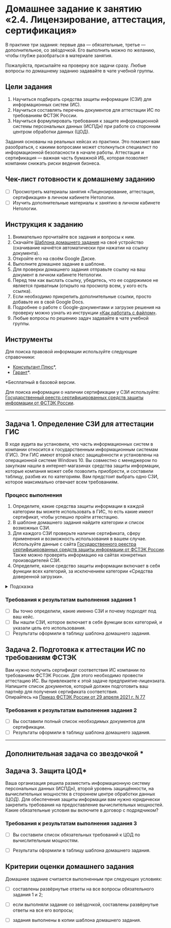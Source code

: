 # Домашнее задание к занятию «2.4. Лицензирование, аттестация, сертификация»

В практике три задания: первые два — обязательные, третье — дополнительное, со звёздочкой. Его выполнить можно по желанию, чтобы глубже разобраться в материале занятия. 

Пожалуйста, присылайте на проверку все задачи сразу. Любые вопросы по домашнему заданию задавайте в чате учебной группы.


## Цели задания
1. Научиться подбирать средства защиты информации (СЗИ) для информационных систем (ИС). 
2. Научиться составлять перечень документов для аттестации ИС по требованиям ФСТЭК России.
3. Научиться формулировать требования к защите информационной системы персональных данных (ИСПДн) при работе со сторонним центром обработки данных (ЦОД).
   
Задания основаны на реальных кейсах из практики. Это поможет вам разобраться, с какими вопросами может столкнуться специалист по информационной безопасности в начале работы. Аттестация и сертификация — важная часть бумажной ИБ, которая позволяет компании снижать риски ведения бизнеса.  


## Чек-лист готовности к домашнему заданию
- [ ] Просмотреть материалы занятия «Лицензирование, аттестация, сертификация» в личном кабинете Нетологии.
- [ ] Изучить дополнительные материалы к занятию в личном кабинете Нетологии.

## Инструкция к заданию
1. Внимательно прочитайте все задания и вопросы к ним.
2. Скачайте [Шаблона домашнего задания](https://u.netology.ru/backend/uploads/lms/content_assets/file/3949/%D0%9B%D0%B8%D1%86%D0%B5%D0%BD%D0%B7%D0%B8%D1%80%D0%BE%D0%B2%D0%B0%D0%BD%D0%B8%D0%B5__%D0%B0%D1%82%D1%82%D0%B5%D1%81%D1%82%D0%B0%D1%86%D0%B8%D1%8F__%D1%81%D0%B5%D1%80%D1%82%D0%B8%D1%84%D0%B8%D0%BA%D0%B0%D1%86%D0%B8%D1%8F.docx) на своё устройство (скачивание начнётся автоматически при нажатии на ссылку документа).
3. Откройте его на своём Google Диске.
4. Выполните домашнее задание в шаблоне.
5. Для проверки домашнего задания отправьте ссылку на ваш документ в личном кабинете Нетологии.
6. Перед тем как выслать ссылку, убедитесь, что ее содержимое не является приватным (открыто на просмотр всем, у кого есть ссылка).
7. Если необходимо прикрепить дополнительные ссылки, просто добавьте их в свой Google Docs.
8. Подробнее о работе с Google-документами и загрузке решения на проверку можно узнать из инструкции [«Как работать с файлом»](https://l.netology.ru/instruktsiya-po-materialami-dlya-obucheniya).
9. Любые вопросы по решению задач задавайте в чате учебной группы.

## Инструменты
Для поиска правовой информации используйте следующие справочники:
- [Консультант Плюс](https://www.consultant.ru/)*,
- [Гарант](https://www.garant.ru/)*.

*Бесплатный в базовой версии. 

Для поиска информации о наличии сертификации у СЗИ используйте:
[Государственный реестр сертифицированных средств защиты информации от ФСТЭК России](https://reestr.fstec.ru/reg3).

--- 

## Задача 1. Определение СЗИ для аттестации ГИС 

В ходе аудита вы установили, что часть информационных систем в компании относится к государственным информационным системам (ГИС). Эти ГИС имеют второй класс защищённости и установлены на операционной системе Windows 10. Вы совместно с менеджером по закупкам нашли в интернет-магазинах средства защиты информации, которые компания может себе позволить приобрести, и составили таблицу, разбив их по категориям. Вам предстоит выбрать одно СЗИ, которое максимально отвечает всем требованиям. 

### Процесс выполнения

1. Определите, какие средства защиты информации в каждой категории вы можете использовать в ГИС, то есть какие имеют сертификат, чтобы успешно пройти аттестацию. 
2. В шаблоне домашнего задания найдите категории и список возможных СЗИ. 
3. Для каждого СЗИ проверьте наличие сертификата, сферу применения и возможность использования в вашем случае. Используйте данные с сайта 
 [Государственного реестра сертифицированных средств защиты информации от ФСТЭК России](https://reestr.fstec.ru/reg3). Также можно проверять информацию на сайтах конкретных производителей СЗИ. 
4. Определите, какое средство защиты информации включает в себя функции всех категорий, за исключением категории «Средства доверенной загрузки».

<details>
    <summary>Подсказка</summary>

`Это средство защиты информации находится в категории «Средства защиты информации от несанкционированного доступа». ` 

  </details>

### Требования к результатам выполнения задания 1
- [ ] Вы точно определили, какие именно СЗИ и почему подходят под ваш кейс.
- [ ] Вы нашли СЗИ, которое включает в себя функции всех категорий, и указали цель его использования.
- [ ] Результаты оформили в таблицу шаблона домашнего задания.

## Задача 2. Подготовка к аттестации ИС по требованиям ФСТЭК

Вам нужно получить сертификат соответствия ИС компании по требованиям ФСТЭК России. Для этого необходимо провести аттестацию ИС. Вы привлекаете к этой задаче предприятие-лицензиата. Напишите список документов, который должен подготовить ваш партнёр для получения сертификата соответствия.  
Опирайтесь на [Приказ ФСТЭК России от 29 апреля 2021 г. N 77](https://u.netology.ru/backend/uploads/lms/attachments/files/data/54671/%D0%9F%D1%80%D0%B8%D0%BA%D0%B0%D0%B7_%D0%A4%D0%A1%D0%A2%D0%AD%D0%9A_%D0%A0%D0%BE%D1%81%D1%81%D0%B8%D0%B8_%D0%BE%D1%82_29_%D0%B0%D0%BF%D1%80%D0%B5%D0%BB%D1%8F_2021_%D0%B3._N_77.pdf)

### Требования к результатам выполнения задания 2
- [ ] Вы составили полный список необходимых документов для сертификации.
- [ ] Результаты оформили в таблицу шаблона домашнего задания.

--- 
## Дополнительная задача со звездочкой *

## Задача 3. Защита ЦОД*

Ваша организация решила разместить информационную систему персональных данных (ИСПДн), второй уровень защищённости, на вычислительных мощностях в стороннем центре обработки данных (ЦОД). Для обеспечения защиты информации вам нужно юридически закрепить требования на предоставление вычислительных мощностей. Какие обязательные условия вы включите в договор с подрядчиком? 

### Требования к результатам выполнения задания 3
- [ ] Вы составили список обязательных требований к ЦОД по вычислительным мощностям.
- [ ] Результаты оформили в таблицу шаблона домашнего задания.


## Критерии оценки домашнего задания

Домашнее задание считается выполненным при следующих условиях:
- [ ] составлены развёрнутые ответы на все вопросы обязательного задания 1 и 2;
- [ ] если выполняли задание со звёздочкой, составлены развёрнутые ответы на все его вопросы;
- [ ] задания выполнены в копии шаблона домашнего задания.

